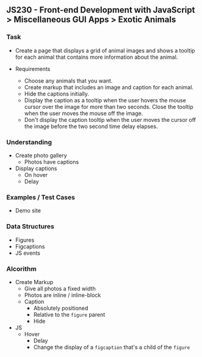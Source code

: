 ## JS230 - Front-end Development with JavaScript > Miscellaneous GUI Apps > Exotic Animals

### Task
- Create a page that displays a grid of animal images and shows a tooltip for each animal that contains more information about the animal.

- Requirements
  + Choose any animals that you want.
  + Create markup that includes an image and caption for each animal.
  + Hide the captions initially.
  + Display the caption as a tooltip when the user hovers the mouse cursor over the image for more than two seconds. Close the tooltip when the user moves the mouse off the image.
  + Don't display the caption tooltip when the user moves the cursor off the image before the two second time delay elapses.

### Understanding
- Create photo gallery
  + Photos have captions
- Display captions
  + On hover
  + Delay

### Examples / Test Cases
- Demo site

### Data Structures
- Figures
- Figcaptions
- JS events

### Alcorithm
- Create Markup
  + Give all photos a fixed width
  + Photos are inline / inline-block
  + Caption
    * Absolutely positioned
    * Relative to the `figure` parent
    * Hide
- JS
  + Hover
    * Delay
    * Change the display of a `figcaption` that's a child of the `figure`
